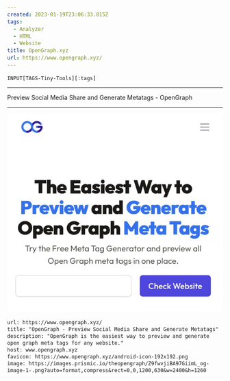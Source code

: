 ```yaml
---
created: 2023-01-19T23:06:33.815Z
tags: 
  - Analyzer
  - HTML
  - Website
title: OpenGraph.xyz
url: https://www.opengraph.xyz/
---
```

```meta-bind
INPUT[TAGS-Tiny-Tools][:tags]
```

___
Preview Social Media Share and Generate Metatags - OpenGraph
___

![](_attachments/opengraph-xyz.jpg)

```cardlink
url: https://www.opengraph.xyz/
title: "OpenGraph - Preview Social Media Share and Generate Metatags"
description: "OpenGraph is the easiest way to preview and generate open graph meta tags for any website."
host: www.opengraph.xyz
favicon: https://www.opengraph.xyz/android-icon-192x192.png
image: https://images.prismic.io/theopengraph/Z9fwvjiBA97GiimL_og-image-1-.png?auto=format,compress&rect=0,0,1200,630&w=2400&h=1260
```
